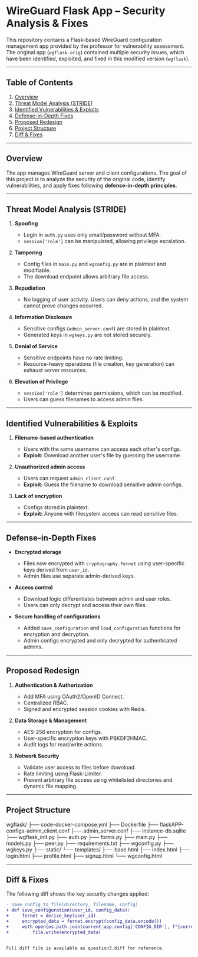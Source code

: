 # WireGuard Flask App – Security Analysis & Fixes

This repository contains a Flask-based WireGuard configuration management app provided by the professor for vulnerability assessment. The original app (`wgflask.orig`) contained multiple security issues, which have been identified, exploited, and fixed in this modified version (`wgflask`).

---

## Table of Contents
1. [Overview](#overview)  
2. [Threat Model Analysis (STRIDE)](#threat-model-analysis-stride)  
3. [Identified Vulnerabilities & Exploits](#identified-vulnerabilities--exploits)  
4. [Defense-in-Depth Fixes](#defense-in-depth-fixes)  
5. [Proposed Redesign](#proposed-redesign)  
6. [Project Structure](#project-structure)  
7. [Diff & Fixes](#diff--fixes)  

---

## Overview
The app manages WireGuard server and client configurations. The goal of this project is to analyze the security of the original code, identify vulnerabilities, and apply fixes following **defense-in-depth principles**.

---

## Threat Model Analysis (STRIDE)

1. **Spoofing**  
   - Login in `auth.py` uses only email/password without MFA.  
   - `session['role']` can be manipulated, allowing privilege escalation.  

2. **Tampering**  
   - Config files in `main.py` and `wgconfig.py` are in plaintext and modifiable.  
   - The download endpoint allows arbitrary file access.  

3. **Repudiation**  
   - No logging of user activity. Users can deny actions, and the system cannot prove changes occurred.  

4. **Information Disclosure**  
   - Sensitive configs (`admin_server.conf`) are stored in plaintext.  
   - Generated keys in `wgkeys.py` are not stored securely.  

5. **Denial of Service**  
   - Sensitive endpoints have no rate limiting.  
   - Resource-heavy operations (file creation, key generation) can exhaust server resources.  

6. **Elevation of Privilege**  
   - `session['role']` determines permissions, which can be modified.  
   - Users can guess filenames to access admin files.

---

## Identified Vulnerabilities & Exploits

1. **Filename-based authentication**  
   - Users with the same username can access each other's configs.  
   - **Exploit:** Download another user's file by guessing the username.  

2. **Unauthorized admin access**  
   - Users can request `admin_client.conf`.  
   - **Exploit:** Guess the filename to download sensitive admin configs.  

3. **Lack of encryption**  
   - Configs stored in plaintext.  
   - **Exploit:** Anyone with filesystem access can read sensitive files.

---

## Defense-in-Depth Fixes

- **Encrypted storage**  
  - Files now encrypted with `cryptography.Fernet` using user-specific keys derived from `user_id`.  
  - Admin files use separate admin-derived keys.  

- **Access control**  
  - Download logic differentiates between admin and user roles.  
  - Users can only decrypt and access their own files.  

- **Secure handling of configurations**  
  - Added `save_configuration` and `load_configuration` functions for encryption and decryption.  
  - Admin configs encrypted and only decrypted for authenticated admins.  

---

## Proposed Redesign

1. **Authentication & Authorization**  
   - Add MFA using OAuth2/OpenID Connect.  
   - Centralized RBAC.  
   - Signed and encrypted session cookies with Redis.  

2. **Data Storage & Management**  
   - AES-256 encryption for configs.  
   - User-specific encryption keys with PBKDF2HMAC.  
   - Audit logs for read/write actions.  

3. **Network Security**  
   - Validate user access to files before download.  
   - Rate limiting using Flask-Limiter.  
   - Prevent arbitrary file access using whitelisted directories and dynamic file mapping.

---

## Project Structure

wgflask/
├── code-docker-compose.yml
├── Dockerfile
├── flaskAPP-configs-admin_client.conf
├── admin_server.conf
├── instance-db.sqlite
├── wgflask_init.py
├── auth.py
├── forms.py
├── main.py
├── models.py
├── peer.py
├── requirements.txt
├── wgconfig.py
├── wgkeys.py
├── static/
└── templates/
├── base.html
├── index.html
├── login.html
├── profile.html
├── signup.html
└── wgconfig.html


---
## Diff & Fixes
The following diff shows the key security changes applied:

```diff
- save_config_to_file(directory, filename, config)
+ def save_configuration(user_id, config_data):
+     fernet = derive_key(user_id)
+     encrypted_data = fernet.encrypt(config_data.encode())
+     with open(os.path.join(current_app.config['CONFIG_DIR'], f"{current_user.name}_client.conf"), "wb") as file:
+         file.write(encrypted_data)


Full diff file is available as question3.diff for reference.

